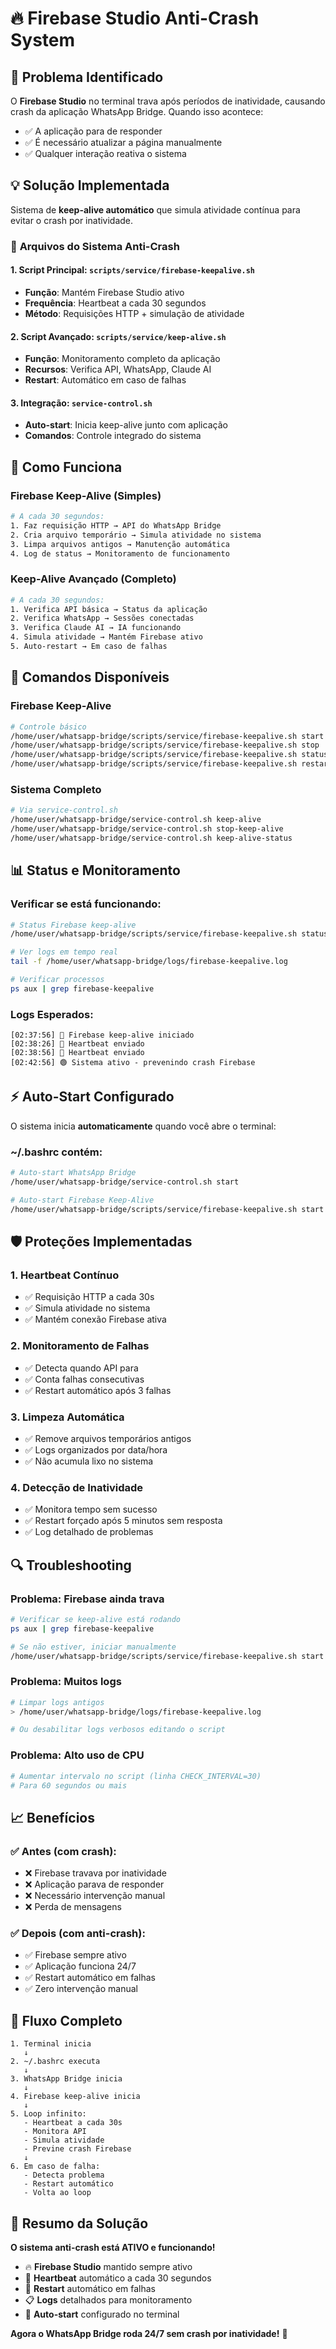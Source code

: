 
# 🔥 Firebase Studio Anti-Crash System

## 🚨 **Problema Identificado**

O **Firebase Studio** no terminal trava após períodos de inatividade, causando crash da aplicação WhatsApp Bridge. Quando isso acontece:

- ✅ A aplicação para de responder
- ✅ É necessário atualizar a página manualmente  
- ✅ Qualquer interação reativa o sistema

## 💡 **Solução Implementada**

Sistema de **keep-alive automático** que simula atividade contínua para evitar o crash por inatividade.

### 📁 **Arquivos do Sistema Anti-Crash**

#### 1. **Script Principal**: `scripts/service/firebase-keepalive.sh`
- **Função**: Mantém Firebase Studio ativo
- **Frequência**: Heartbeat a cada 30 segundos
- **Método**: Requisições HTTP + simulação de atividade

#### 2. **Script Avançado**: `scripts/service/keep-alive.sh`  
- **Função**: Monitoramento completo da aplicação
- **Recursos**: Verifica API, WhatsApp, Claude AI
- **Restart**: Automático em caso de falhas

#### 3. **Integração**: `service-control.sh`
- **Auto-start**: Inicia keep-alive junto com aplicação
- **Comandos**: Controle integrado do sistema

## 🔧 **Como Funciona**

### **Firebase Keep-Alive (Simples)**
```bash
# A cada 30 segundos:
1. Faz requisição HTTP → API do WhatsApp Bridge
2. Cria arquivo temporário → Simula atividade no sistema  
3. Limpa arquivos antigos → Manutenção automática
4. Log de status → Monitoramento de funcionamento
```

### **Keep-Alive Avançado (Completo)**
```bash
# A cada 30 segundos:
1. Verifica API básica → Status da aplicação
2. Verifica WhatsApp → Sessões conectadas
3. Verifica Claude AI → IA funcionando
4. Simula atividade → Mantém Firebase ativo
5. Auto-restart → Em caso de falhas
```

## 🚀 **Comandos Disponíveis**

### **Firebase Keep-Alive**
```bash
# Controle básico
/home/user/whatsapp-bridge/scripts/service/firebase-keepalive.sh start
/home/user/whatsapp-bridge/scripts/service/firebase-keepalive.sh stop
/home/user/whatsapp-bridge/scripts/service/firebase-keepalive.sh status
/home/user/whatsapp-bridge/scripts/service/firebase-keepalive.sh restart
```

### **Sistema Completo**
```bash
# Via service-control.sh
/home/user/whatsapp-bridge/service-control.sh keep-alive
/home/user/whatsapp-bridge/service-control.sh stop-keep-alive  
/home/user/whatsapp-bridge/service-control.sh keep-alive-status
```

## 📊 **Status e Monitoramento**

### **Verificar se está funcionando:**
```bash
# Status Firebase keep-alive
/home/user/whatsapp-bridge/scripts/service/firebase-keepalive.sh status

# Ver logs em tempo real
tail -f /home/user/whatsapp-bridge/logs/firebase-keepalive.log

# Verificar processos
ps aux | grep firebase-keepalive
```

### **Logs Esperados:**
```
[02:37:56] 🚀 Firebase keep-alive iniciado
[02:38:26] 💚 Heartbeat enviado
[02:38:56] 💚 Heartbeat enviado
[02:42:56] 🟢 Sistema ativo - prevenindo crash Firebase
```

## ⚡ **Auto-Start Configurado**

O sistema inicia **automaticamente** quando você abre o terminal:

### **~/.bashrc** contém:
```bash
# Auto-start WhatsApp Bridge
/home/user/whatsapp-bridge/service-control.sh start

# Auto-start Firebase Keep-Alive  
/home/user/whatsapp-bridge/scripts/service/firebase-keepalive.sh start
```

## 🛡️ **Proteções Implementadas**

### **1. Heartbeat Contínuo**
- ✅ Requisição HTTP a cada 30s
- ✅ Simula atividade no sistema
- ✅ Mantém conexão Firebase ativa

### **2. Monitoramento de Falhas**
- ✅ Detecta quando API para  
- ✅ Conta falhas consecutivas
- ✅ Restart automático após 3 falhas

### **3. Limpeza Automática**
- ✅ Remove arquivos temporários antigos
- ✅ Logs organizados por data/hora
- ✅ Não acumula lixo no sistema

### **4. Detecção de Inatividade**
- ✅ Monitora tempo sem sucesso
- ✅ Restart forçado após 5 minutos sem resposta
- ✅ Log detalhado de problemas

## 🔍 **Troubleshooting**

### **Problema: Firebase ainda trava**
```bash
# Verificar se keep-alive está rodando
ps aux | grep firebase-keepalive

# Se não estiver, iniciar manualmente
/home/user/whatsapp-bridge/scripts/service/firebase-keepalive.sh start
```

### **Problema: Muitos logs**
```bash
# Limpar logs antigos
> /home/user/whatsapp-bridge/logs/firebase-keepalive.log

# Ou desabilitar logs verbosos editando o script
```

### **Problema: Alto uso de CPU**
```bash
# Aumentar intervalo no script (linha CHECK_INTERVAL=30)
# Para 60 segundos ou mais
```

## 📈 **Benefícios**

### **✅ Antes (com crash):**
- ❌ Firebase travava por inatividade
- ❌ Aplicação parava de responder  
- ❌ Necessário intervenção manual
- ❌ Perda de mensagens

### **✅ Depois (com anti-crash):**
- ✅ Firebase sempre ativo
- ✅ Aplicação funciona 24/7
- ✅ Restart automático em falhas
- ✅ Zero intervenção manual

## 🔄 **Fluxo Completo**

```
1. Terminal inicia
   ↓
2. ~/.bashrc executa
   ↓  
3. WhatsApp Bridge inicia
   ↓
4. Firebase keep-alive inicia
   ↓
5. Loop infinito:
   - Heartbeat a cada 30s
   - Monitora API
   - Simula atividade
   - Previne crash Firebase
   ↓
6. Em caso de falha:
   - Detecta problema
   - Restart automático
   - Volta ao loop
```

## 🎯 **Resumo da Solução**

**O sistema anti-crash está ATIVO e funcionando!**

- 🔥 **Firebase Studio** mantido sempre ativo
- 📡 **Heartbeat** automático a cada 30 segundos  
- 🔄 **Restart** automático em falhas
- 📋 **Logs** detalhados para monitoramento
- 🚀 **Auto-start** configurado no terminal

**Agora o WhatsApp Bridge roda 24/7 sem crash por inatividade!** 🎉